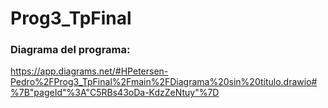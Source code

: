 # Prog3_TpFinal


### Diagrama del programa: 
https://app.diagrams.net/#HPetersen-Pedro%2FProg3_TpFinal%2Fmain%2FDiagrama%20sin%20título.drawio#%7B"pageId"%3A"C5RBs43oDa-KdzZeNtuy"%7D